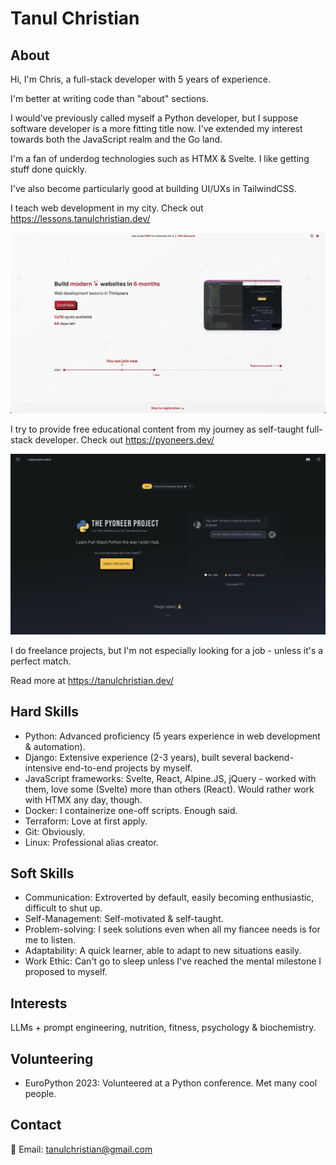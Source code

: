 # Tanul Christian

## About
Hi, I'm Chris, a full-stack developer with 5 years of experience.

I'm better at writing code than "about" sections.

I would've previously called myself a Python developer, but I suppose software developer is a more fitting title now. I've extended my interest towards both the JavaScript realm and the Go land.

I'm a fan of underdog technologies such as HTMX & Svelte. I like getting stuff done quickly.

I've also become particularly good at building UI/UXs in TailwindCSS.

I teach web development in my city. Check out https://lessons.tanulchristian.dev/

<p>
  <a href="https://lessons.tanulchristian.dev">
    <img src="lessons-tanulchristian-dev.webp?raw=true" width="550" title="In-Person Lessons">
  </a>
</p>
  
I try to provide free educational content from my journey as self-taught full-stack developer. Check out https://pyoneers.dev/

<p>
  <a href="https://pyoneers.dev">
    <img src="pyoneers-dev.webp?raw=true" width="550" title="Pyoneers">
  </a>
</p>

I do freelance projects, but I'm not especially looking for a job - unless it's a perfect match.

Read more at https://tanulchristian.dev/

## Hard Skills
* Python: Advanced proficiency (5 years experience in web development & automation).
* Django: Extensive experience (2-3 years), built several backend-intensive end-to-end projects by myself.
* JavaScript frameworks: Svelte, React, Alpine.JS, jQuery - worked with them, love some (Svelte) more than others (React). Would rather work with HTMX any day, though.
* Docker: I containerize one-off scripts. Enough said.
* Terraform: Love at first apply.
* Git: Obviously.
* Linux: Professional alias creator.

## Soft Skills
* Communication: Extroverted by default, easily becoming enthusiastic, difficult to shut up.
* Self-Management: Self-motivated & self-taught.
* Problem-solving: I seek solutions even when all my fiancee needs is for me to listen.
* Adaptability: A quick learner, able to adapt to new situations easily.
* Work Ethic: Can't go to sleep unless I've reached the mental milestone I proposed to myself.

## Interests
LLMs + prompt engineering, nutrition, fitness, psychology & biochemistry.

## Volunteering
* EuroPython 2023: Volunteered at a Python conference. Met many cool people.

## Contact
📧 Email: [tanulchristian@gmail.com](mailto:tanulchristian@gmail.com)
